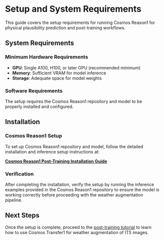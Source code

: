 # Setup and System Requirements

This guide covers the setup requirements for running Cosmos Reason1 for physical plausibility prediction and post-training workflows.

## System Requirements

### Minimum Hardware Requirements

- **GPU**: Single A100, H100, or later GPU (recommended minimum)
- **Memory**: Sufficient VRAM for model inference
- **Storage**: Adequate space for model weights

### Software Requirements

The setup requires the Cosmos Reason1 repository and model to be properly installed and configured.

## Installation

### Cosmos Reason1 Setup

To set up Cosmos Reason1 repository and model, follow the detailed installation and inference setup instructions at:

**[Cosmos Reason1 Post-Training Installation Guide](https://github.com/nvidia-cosmos/cosmos-reason1/tree/main/examples/post_training_hf)**

### Verification

After completing the installation, verify the setup by running the inference examples provided in the Cosmos Reason1 repository to ensure the model is working correctly before proceeding with the weather augmentation pipeline.

## Next Steps

Once the setup is complete, proceed to the [post-training tutorial](post_training.md) to learn how to use Cosmos Transfer1 for weather augmentation of ITS images.
